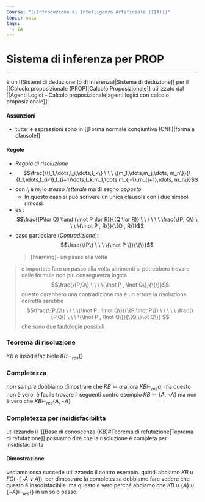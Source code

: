 ```yaml
---
Course: "[[Introduzione al Intelligenza Artificiale (IIA)]]"
topic: nota
tags:
  - IA
---
```


# Sistema di inferenza per PROP
---
è un [[Sistemi di deduzione (o di Inferenza)|Sistema di deduzione]] per il [[Calcolo proposizionale (PROP)|Calcolo Proposizionale]]  utilizzato dal [[Agenti Logici - Calcolo proposizionale|agenti logici con calcolo proposizionale]]
#### Assunzioni
- tutte le espressioni sono in [[Forma normale congiuntiva (CNF)|forma a clausole]] 
#### Regole
- _Regola di risoluzione_
- $$\frac{\{I_1,\dots,I_i,\dots,I_k\} \ \ \ \{m_1,\dots,m_j,\dots, m_n\}}{\{I_1,\dots,I_{i-1},I_{i+1}\dots,I_k,m_1,\dots,m_{j-1},m_{j+1},\dots, m_n\}}$$
- con $I_i$ e $m_j$ lo _stesso letterale_ ma di segno _opposto_
	- In questo caso si può scrivere un unica clausola con i due simboli rimossi
- es :$$\frac{(P\lor Q) \land (\lnot P \lor R)}{(Q \lor R)} \ \ \ \ \ \ \frac{\{P, Q\} \ \ \  \{\lnot P , R\}}{\{Q , R\}}$$
- caso particolare (_Contradizione_):$$\frac{\{P\} \ \ \  \{\lnot P \}}{\{\}}$$
  > [!warning]- un passo alla volta
> è importate fare un passo alla volta altrimenti si potrebbero trovare delle formule non piu conseguenza logica 
> $$\frac{\{P,Q\} \ \ \  \{\lnot P , \lnot Q\}}{\{\}}$$ 
> questo darebbero una contradizione  ma è un errore 
> la risoluzione corretta sarebbe
> $$\frac{\{P,Q\} \ \ \  \{\lnot P , \lnot Q\}}{\{P,\lnot P\}} \ \ \ \ \ \frac{\{P,Q\} \ \ \  \{\lnot P , \lnot Q\}}{\{Q,\lnot Q\}} $$
>  che sono due tautologie possibili


### Teorema di risoluzione
$KB$ è insodisfacibiele $KB \vdash_{res} \{\}$

### Completezza
_non sempre_
dobbiamo dimostrare che $KB \models \alpha$ allora $KB \vdash_{res}\alpha$, ma questo non è vero, è facile trovare il seguenti contro esempio
$KB \models \{A,\lnot A\}$ ma non è vero che $KB \vdash_{res} \{A,\lnot A\}$

### Completezza per insidisfacibilita
utilizzando il ![[Base di conoscenza (KB)#Teorema di refutazione|Teorema di refutazione]] possiamo dire che  la risoluzione è completa per insidisfacibilita
#### Dimostrazione
vediamo cosa succede utilizzando il contro esempio. quindi abbiamo 
$KB \cup FC(\lnot(\lnot A \lor A))$, per dimostrare la completezza dobbiamo fare vedere che questo è insodisfacibile. ma questo è vero perché abbiamo che 
$KB \cup \{A\} \cup \{\lnot A\} \vdash_{res} \{\}$ in un solo passo.


